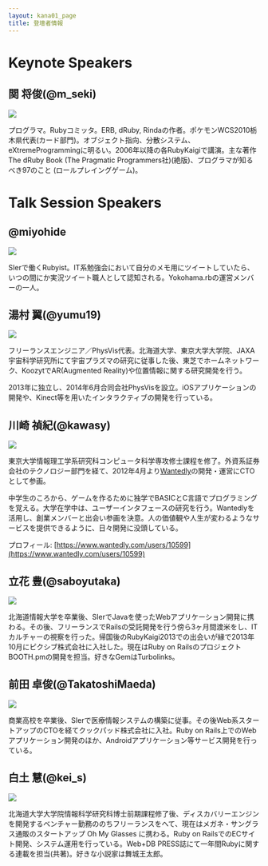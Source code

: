 ```yaml
---
layout: kana01_page
title: 登壇者情報
---
```


# Keynote Speakers
## 関 将俊(@m_seki)

<img class="author_img" src="https://github.com/seki.png" />

プログラマ。Rubyコミッタ。ERB, dRuby, Rindaの作者。ポケモンWCS2010栃木県代表(カード部門)。オブジェクト指向、分散システム、eXtremeProgrammingに明るい。2006年以降の各RubyKaigiで講演。主な著作 The dRuby Book (The Pragmatic Programmers社)(絶版)、プログラマが知るべき97のこと (ロールプレイングゲーム)。

<div class="clearfix"></div>

# Talk Session Speakers

## @miyohide

<img class="author_img" src="https://github.com/miyohide.png" />

SIerで働くRubyist。IT系勉強会において自分のメモ用にツイートしていたら、いつの間にか実況ツイート職人として認知される。Yokohama.rbの運営メンバーの一人。

<div class="clearfix"></div>

## 湯村 翼(@yumu19)

<img class="author_img" src="https://github.com/yumu19.png" />

フリーランスエンジニア／PhysVis代表。北海道大学、東京大学大学院、JAXA宇宙科学研究所にて宇宙プラズマの研究に従事した後、東芝でホームネットワーク、KoozytでAR(Augmented Reality)や位置情報に関する研究開発を行う。

2013年に独立し、2014年6月合同会社PhysVisを設立。iOSアプリケーションの開発や、Kinect等を用いたインタラクティブの開発を行っている。

<div class="clearfix"></div>

## 川崎 禎紀(@kawasy)

<img class="author_img" src="https://github.com/luvtechno.png" />

東京大学情報理工学系研究科コンピュータ科学専攻修士課程を修了。外資系証券会社のテクノロジー部門を経て、2012年4月より[Wantedly](https://www.wantedly.com/)の開発・運営にCTOとして参画。

中学生のころから、ゲームを作るために独学でBASICとC言語でプログラミングを覚える。大学在学中は、ユーザーインタフェースの研究を行う。Wantedlyを活用し、創業メンバーと出会い参画を決意。人の価値観や人生が変わるようなサービスを提供できるように、日々開発に没頭している。

プロフィール: [https://www.wantedly.com/users/10599](https://www.wantedly.com/users/10599)

<div class="clearfix"></div>


## 立花 豊(@saboyutaka)

<img class="author_img" src="https://github.com/saboyutaka.png" />

北海道情報大学を卒業後、SIerでJavaを使ったWebアプリケーション開発に携わる。その後、フリーランスでRailsの受託開発を行う傍ら3ヶ月間渡米をし、ITカルチャーの視察を行った。帰国後のRubyKaigi2013での出会いが縁で2013年10月にピクシブ株式会社に入社した。現在はRuby on RailsのプロジェクトBOOTH.pmの開発を担当。好きなGemはTurbolinks。

<div class="clearfix"></div>


## 前田 卓俊(@TakatoshiMaeda)

<img class="author_img" src="https://github.com/takatoshimaeda.png" />

商業高校を卒業後、SIerで医療情報システムの構築に従事。その後Web系スタートアップのCTOを経てクックパッド株式会社に入社。Ruby on Rails上でのWebアプリケーション開発のほか、Androidアプリケーション等サービス開発を行っている。

<div class="clearfix"></div>

## 白土 慧(@kei_s)

<img class="author_img" src="https://github.com/kei-s.png" />

北海道大学大学院情報科学研究科博士前期課程修了後、ディスカバリーエンジンを開発するベンチャー勤務ののちフリーランスをへて、現在はメガネ・サングラス通販のスタートアップ Oh My Glasses に携わる。Ruby on RailsでのECサイト開発、システム運用を行っている。Web+DB PRESS誌にて一年間Rubyに関する連載を担当(共著)。好きな小説家は舞城王太郎。

<div class="clearfix"></div>
